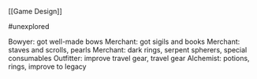 [[Game Design]]

#unexplored 

Bowyer: got well-made bows
Merchant: got sigils and books
Merchant: staves and scrolls, pearls
Merchant: dark rings, serpent spherers, special consumables
Outfitter: improve travel gear, travel gear
Alchemist: potions, rings, improve to legacy
